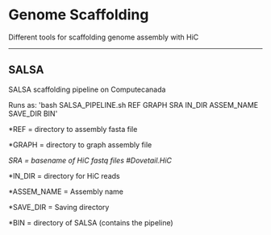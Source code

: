 # Genome Scaffolding

Different tools for scaffolding genome assembly with HiC
_________________________________________________________
## SALSA

SALSA scaffolding pipeline on Computecanada


Runs as:
'bash SALSA_PIPELINE.sh REF GRAPH SRA IN_DIR ASSEM_NAME SAVE_DIR BIN'



*REF = directory to assembly fasta file

*GRAPH = directory to graph assembly file

*SRA = basename of HiC fastq files #Dovetail.HiC*

*IN_DIR = directory for HiC reads

*ASSEM_NAME = Assembly name

*SAVE_DIR = Saving directory

*BIN = directory of SALSA (contains the pipeline)
